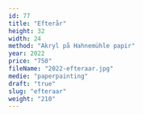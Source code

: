 ```yaml
---
id: 77
title: "Efterår"
height: 32
width: 24
method: "Akryl på Hahnemühle papir"
year: 2022
price: "750"
fileName: "2022-efteraar.jpg"
medie: "paperpainting"
draft: "true"
slug: "efteraar"
weight: "210"
---
```

